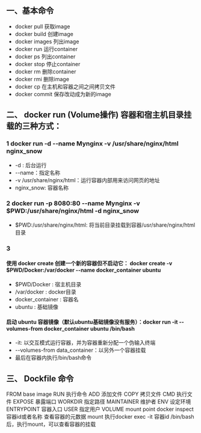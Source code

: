 ## 一、基本命令
    
   - docker pull	获取image
   - docker build	创建image
   - docker images	列出image
   - docker run	运行container
   - docker ps	列出container
   - docker stop 停止container
   - docker rm	删除container
   - docker rmi	删除image
   - docker cp	在主机和容器之间之间拷贝文件
   - docker commit	保存改动成为新的image
## 二、 docker run (Volume操作) 容器和宿主机目录挂载的三种方式：
  ### 1 docker run -d --name Mynginx -v /usr/share/nginx/html nginx_snow
   - -d : 后台运行
   - --name：指定名称
   - -v /usr/share/nginx/html：运行容器内部用来访问网页的地址
   - nginx_snow: 容器名称
  ### 2 docker run -p 8080:80 --name Mynginx -v $PWD:/usr/share/nginx/html -d nginx_snow
   - $PWD:/usr/share/nginx/html: 将当前目录挂载到容器/usr/share/nginx/html目录
  ### 3 
   
   #### 使用 docker create 创建一个新的容器但不启动它： docker create -v $PWD/Docker:/var/docker --name docker_container ubuntu
      
   - $PWD/Docker : 宿主机目录
   - /var/docker : docker目录
   - docker_container : 容器名
   -  ubuntu : 基础镜像
      
   #### 启动 ubuntu 容器镜像（默认ubuntu基础镜像没有服务）：docker run -it --volumes-from docker_container ubuntu /bin/bash
   -   -it: 以交互模式运行容器，并为容器重新分配一个伪输入终端
   -   --volumes-from data_container：以另外一个容器挂载
   -   最后在容器内执行/bin/bash命令
## 三、 Dockfile 命令
   FROM	base image
   RUN	执行命令
   ADD	添加文件
   COPY	拷贝文件
   CMD	执行文件
   EXPOSE	暴露端口
   WORKDIR	指定路径
   MAINTAINER	维护者
   ENV	设定环境
   ENTRYPOINT	容器入口
   USER	指定用户
   VOLUME	mount point
   docker inspect 容器id或者名称 查看容器的元数据
   mount 执行docker exec -it 容器id /bin/bash 后，执行mount，可以查看容器的挂载